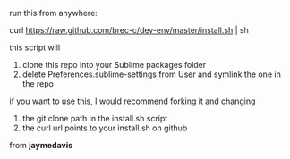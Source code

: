 run this from anywhere:

curl https://raw.github.com/brec-c/dev-env/master/install.sh | sh

this script will
1) clone this repo into your Sublime packages folder
2) delete Preferences.sublime-settings from User and symlink the one in the repo

if you want to use this, I would recommend forking it and changing
1) the git clone path in the install.sh script
2) the curl url points to your install.sh on github

from __jaymedavis__